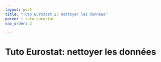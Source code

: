 ```yaml
---
layout: post
title: "Tuto Eurostat 2: nettoyer les données"
parent : tuto-eurostat
nav_order: 2

---
```


# Tuto Eurostat: nettoyer les données

<div id="observablehq-031cf0af"></div>

<link rel="stylesheet" href="https://cdn.jsdelivr.net/npm/@observablehq/inspector@5/dist/inspector.css">
<script type="module">
import {Runtime, Inspector} from "https://cdn.jsdelivr.net/npm/@observablehq/runtime@5/dist/runtime.js";
import define from "https://api.observablehq.com/d/a9b9bcfb48d17214.js?v=3";
new Runtime().module(define, Inspector.into("#observablehq-031cf0af"));
</script>